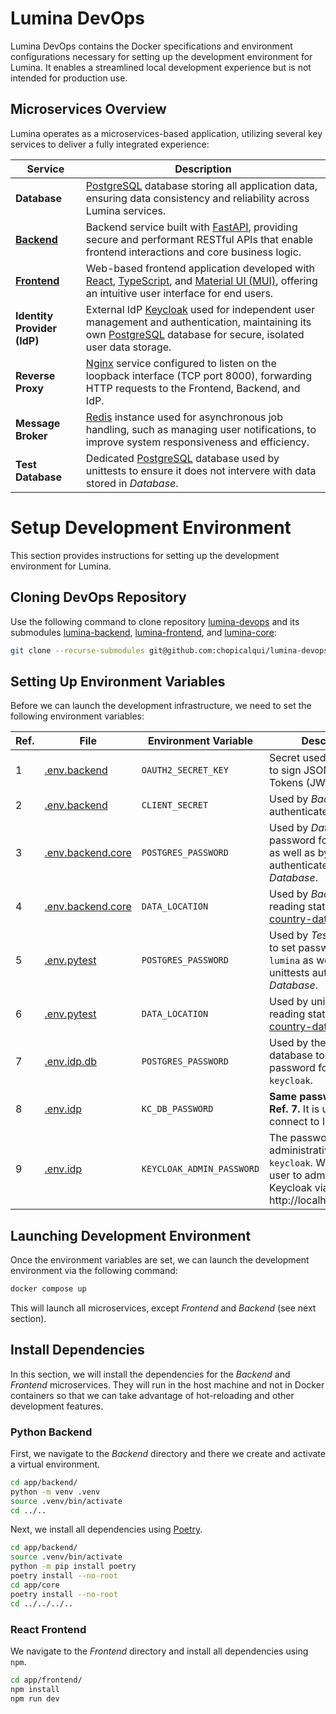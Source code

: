 # Lumina DevOps

Lumina DevOps contains the Docker specifications and environment configurations necessary for setting up the
development environment for Lumina. It enables a streamlined local development experience but is not intended for
production use.

## Microservices Overview

Lumina operates as a microservices-based application, utilizing several key services to deliver a fully integrated
experience:

| **Service**                                                    | **Description**                                                                                                                                                                                                            |
|----------------------------------------------------------------|----------------------------------------------------------------------------------------------------------------------------------------------------------------------------------------------------------------------------|
| **Database**                                                   | [PostgreSQL](https://www.postgresql.org/) database storing all application data, ensuring data consistency and reliability across Lumina services.                                                                         |
| **[Backend](https://github.com/chopicalqui/lumina-backend)**   | Backend service built with [FastAPI](https://fastapi.tiangolo.com/), providing secure and performant RESTful APIs that enable frontend interactions and core business logic.                                               |
| **[Frontend](https://github.com/chopicalqui/lumina-frontend)** | Web-based frontend application developed with [React](https://react.dev/), [TypeScript](https://www.typescriptlang.org/), and [Material UI (MUI)](https://mui.com/), offering an intuitive user interface for end users.   |
| **Identity Provider (IdP)**                                    | External IdP [Keycloak](https://www.keycloak.org/) used for independent user management and authentication, maintaining its own [PostgreSQL](https://www.postgresql.org/) database for secure, isolated user data storage. |
| **Reverse Proxy**                                              | [Nginx](https://nginx.org/en/) service configured to listen on the loopback interface (TCP port 8000), forwarding HTTP requests to the Frontend, Backend, and IdP.                                                         |
| **Message Broker**                                             | [Redis](https://redis.io/de/) instance used for asynchronous job handling, such as managing user notifications, to improve system responsiveness and efficiency.                                                           |
| **Test Database**                                              | Dedicated [PostgreSQL](https://www.postgresql.org/) database used by unittests to ensure it does not intervere with data stored in _Database_.                                                                             |

# Setup Development Environment

This section provides instructions for setting up the development environment for Lumina.

## Cloning DevOps Repository

Use the following command to clone repository [lumina-devops](./) and its submodules
[lumina-backend](https://github.com/chopicalqui/lumina-backend),
[lumina-frontend](https://github.com/chopicalqui/lumina-frontend), and 
[lumina-core](https://github.com/chopicalqui/lumina-core):

```bash
git clone --recurse-submodules git@github.com:chopicalqui/lumina-devops.git
```

## Setting Up Environment Variables

Before we can launch the development infrastructure, we need to set the following environment variables:

| **Ref.** | **File**                                    | **Environment Variable**  | **Description**                                                                                                                                  |
| -------- | ------------------------------------------- | ------------------------- | ------------------------------------------------------------------------------------------------------------------------------------------------ |
| 1        | [.env.backend](envs/.env.backend)           | `OAUTH2_SECRET_KEY`       | Secret used by _Backend_ to sign JSON Web Tokens (JWT).                                                                                          |
| 2        | [.env.backend](envs/.env.backend)           | `CLIENT_SECRET`           | Used by _Backend_ to authenticate to the _IdP_.                                                                                                  |
| 3        | [.env.backend.core](envs/.env.backend.core) | `POSTGRES_PASSWORD`       | Used by _Database_ to set password for user `lumina` as well as by _Backend_ to authenticate to _Database_.                                      |
| 4        | [.env.backend.core](envs/.env.backend.core) | `DATA_LOCATION`           | Used by _Backend_ for reading static data like [country-data.json](https://github.com/chopicalqui/lumina-core/blob/main/data/country-data.json). |
| 5        | [.env.pytest](envs/.env.pytest)             | `POSTGRES_PASSWORD`       | Used by _Test Database_ to set password for user `lumina` as well as by unittests authenticate to _Database_.                                    |
| 6        | [.env.pytest](envs/.env.pytest)             | `DATA_LOCATION`           | Used by unittests for reading static data like [country-data.json](https://github.com/chopicalqui/lumina-core/blob/main/data/country-data.json). |
| 7        | [.env.idp.db](envs/.env.idp.db)             | `POSTGRES_PASSWORD`       | Used by the _IdP_'s database to set password for user `keycloak`.                                                                                |
| 8        | [.env.idp](envs/.env.idp)                   | `KC_DB_PASSWORD`          | **Same password as in Ref. 7.** It is used by _IdP_ to connect to IdP database.                                                                  |
| 9        | [.env.idp](envs/.env.idp)                   | `KEYCLOAK_ADMIN_PASSWORD` | The password of administrative user `keycloak`. We can use this user to administer Keycloak via URL http://localhost:8000/idp.                   |

## Launching Development Environment

Once the environment variables are set, we can launch the development environment via the following command:

```bash
docker compose up
```

This will launch all microservices, except _Frontend_ and _Backend_ (see next section).

## Install Dependencies

In this section, we will install the dependencies for the _Backend_ and _Frontend_ microservices. They will run in the
host machine and not in Docker containers so that we can take advantage of hot-reloading and other development features.

### Python Backend

First, we navigate to the _Backend_ directory and there we create and activate a virtual environment.

```bash
cd app/backend/
python -m venv .venv
source .venv/bin/activate
cd ../..
```

Next, we install all dependencies using [Poetry](https://python-poetry.org/).

```bash
cd app/backend/
source .venv/bin/activate
python -m pip install poetry
poetry install --no-root
cd app/core
poetry install --no-root
cd ../../../..
```

### React Frontend

We navigate to the _Frontend_ directory and install all dependencies using `npm`.

```bash
cd app/frontend/
npm install
npm run dev
```
